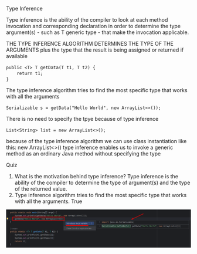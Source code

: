 
Type Inference

Type inference is the ability of the compiler to look at each method invocation and corresponding declaration in
order to determine the type argument(s) - such as T generic type - that make the invocation applicable.

THE TYPE INFERENCE ALGORITHM DETERMINES THE <T> TYPE OF THE ARGUMENTS
plus the type that the result is being assigned or returned if available

    public <T> T getData(T t1, T t2) {
        return t1;
    }

The type inference algorithm tries to find the most specific type that works with all the arguments

    Serializable s = getData("Hello World", new ArrayList<>());

There is no need to specify the tpye because of type inference

    List<String> list = new ArrayList<>();

because of the type inference algorithm we can use class instantiation like this: new ArrayList<>()
type inference enables us to invoke a generic method as an ordinary Java method without specifying the type

Quiz

1. What is the motivation behind type inference?
Type inference is the ability of the compiler to determine the type of argument(s) and the type of the returned value.
2. Type inference algorithm tries to find the most specific type that works with all the arguments. True




![TypeInference.png](img/TypeInference.png)
